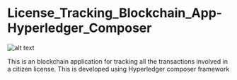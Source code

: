 # License_Tracking_Blockchain_App-Hyperledger_Composer

![alt text](http://www.emn.fr/x-info/atlanmod/images/5/52/Alert-icon.png)

This is an blockchain application for tracking all the transactions involved in a citizen license. This is developed using Hyperledger composer framework

